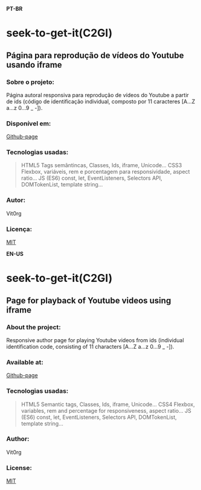 **PT-BR**
# seek-to-get-it(C2GI)
## Página para reprodução de vídeos do Youtube usando iframe

### Sobre o projeto:
Página autoral responsiva para reprodução de vídeos do Youtube a partir de ids (código de identificação individual, composto por 11 caracteres [A...Z a...z 0...9 _ -]).

### Disponível em:
[Github-page](https://vit0rg.github.io/C2GI/)

### Tecnologias usadas:
> HTML5
Tags semântincas, Classes, Ids, iframe, Unicode...
> CSS3
Flexbox, variáveis, rem e porcentagem para responsividade, aspect ratio...
> JS (ES6)
const, let, EventListeners, Selectors API, DOMTokenList, template string... 

### Autor:
Vit0rg

### Licença:
[MIT](https://github.com/Vit0rg/C2GI/blob/master/LICENSE)

**EN-US**
# seek-to-get-it(C2GI)
## Page for playback of Youtube videos using iframe

### About the project: 
Responsive author page for playing Youtube videos from ids (individual identification code, consisting of 11 characters [A...Z a...z 0...9  _ -]).

### Available at:
[Github-page](https://vit0rg.github.io/C2GI/)

### Tecnologias usadas:
> HTML5
Semantic tags, Classes, Ids, iframe, Unicode...
> CSS4
Flexbox, variables, rem and percentage for responsiveness, aspect ratio...
> JS (ES6)
const, let, EventListeners, Selectors API, DOMTokenList, template string...

### Author:
Vit0rg

### License:
[MIT](https://github.com/Vit0rg/C2GI/blob/master/LICENSE)
